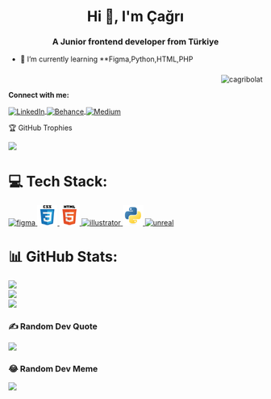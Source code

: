 
<html lang="en">
<head>
    <meta charset="UTF-8">
    <meta name="viewport" content="width=device-width, initial-scale=1.0">
    
        
</head>
<body>
    <h1 align="center">Hi 👋, I'm Çağrı</h1>
    <h3 align="center">A Junior frontend developer from Türkiye</h3>

<ul>
        <li>🌱 I’m currently learning **Figma,Python,HTML,PHP</li>
    </ul>
    <!-- Diğer içerikler buraya gelecek -->
    <h3 id="website-address" align="center"></h3>
    <p align="right"> <img src="https://komarev.com/ghpvc/?username=cagribolat&label=Profile%20views&color=0e75b6&style=flat" alt="cagribolat" /> </p>
</body>
</html>

 <p><b>Connect with me:</b></p>
<p align="left">
    <a href="https://linkedin.com/in/%c3%a7a%c4%9fr%c4%b1bolat/" target="_blank" rel="noopener noreferrer">
        <img align="center" src="https://raw.githubusercontent.com/rahuldkjain/github-profile-readme-generator/master/src/images/icons/Social/linked-in-alt.svg" alt="LinkedIn" height="30" width="40" />
    </a>
    <a href="https://www.behance.net/cagribolat" target="_blank" rel="noopener noreferrer">
        <img align="center" src="https://raw.githubusercontent.com/rahuldkjain/github-profile-readme-generator/master/src/images/icons/Social/behance.svg" alt="Behance" height="30" width="40" />
    </a>
    <a href="https://medium.com/@cbolat2020" target="_blank" rel="noopener noreferrer">
        <img align="center" src="https://raw.githubusercontent.com/rahuldkjain/github-profile-readme-generator/master/src/images/icons/Social/medium.svg" alt="Medium" height="30" width="40" />
    </a>
</p>



🏆 GitHub Trophies

![](https://github-profile-trophy.vercel.app/?username=cagribolat&theme=dracula&no-frame=false&no-bg=false&margin-w=4)

 




# 💻 Tech Stack:

<a href="https://www.figma.com/" target="_blank" rel="noopener noreferrer">
    <img src="https://www.vectorlogo.zone/logos/figma/figma-icon.svg" alt="figma" width="40" height="40"/>
</a>
<a href="https://www.w3schools.com/css/" target="_blank" rel="noopener noreferrer">
    <img src="https://raw.githubusercontent.com/devicons/devicon/master/icons/css3/css3-original-wordmark.svg" alt="css3" width="40" height="40"/>
</a>
<a href="https://www.w3.org/html/" target="_blank" rel="noopener noreferrer">
    <img src="https://raw.githubusercontent.com/devicons/devicon/master/icons/html5/html5-original-wordmark.svg" alt="html5" width="40" height="40"/>
</a>
<a href="https://www.adobe.com/tr/products/photoshop.html" target="_blank" rel="noopener noreferrer">
    <img src="https://www.adobe.com/content/dam/acom/one-console/icons_rebrand/ps_appicon.svg" alt="illustrator" width="40" height="40"/>
</a>
<a href="https://www.python.org" target="_blank" rel="noopener noreferrer">
    <img src="https://raw.githubusercontent.com/devicons/devicon/master/icons/python/python-original.svg" alt="python" width="40" height="40"/>
</a>
<a href="https://unrealengine.com/" target="_blank" rel="noopener noreferrer">
    <img src="https://raw.githubusercontent.com/kenangundogan/fontisto/036b7eca71aab1bef8e6a0518f7329f13ed62f6b/icons/svg/brand/unreal-engine.svg" alt="unreal" width="40" height="40"/>
</a>






# 📊 GitHub Stats:
![](https://github-readme-stats.vercel.app/api?username=cagribolat&theme=dark&hide_border=false&include_all_commits=false&count_private=false)<br/>
![](https://github-readme-streak-stats.herokuapp.com/?user=cagribolat&theme=dark&hide_border=false)<br/>
![](https://github-readme-stats.vercel.app/api/top-langs/?username=cagribolat&theme=dark&hide_border=false&include_all_commits=false&count_private=false&layout=compact)


### ✍️ Random Dev Quote
![](https://quotes-github-readme.vercel.app/api?type=horizontal&theme=radical)



### 😂 Random Dev Meme
<img src='https://randommeme-five.vercel.app/' style="height: 400px;"/>

<!-- Proudly created with GPRM ( https://gprm.itsvg.in ) -->


